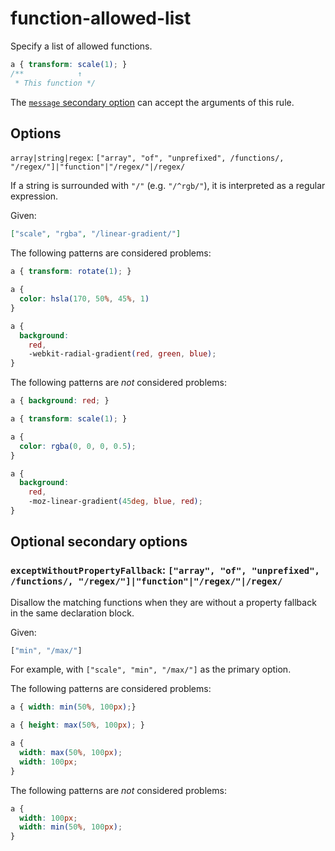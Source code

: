 # function-allowed-list

Specify a list of allowed functions.

<!-- prettier-ignore -->
```css
a { transform: scale(1); }
/**            ↑
 * This function */
```

The [`message` secondary option](../../../docs/user-guide/configure.md#message) can accept the arguments of this rule.

## Options

`array|string|regex`: `["array", "of", "unprefixed", /functions/, "/regex/"]|"function"|"/regex/"|/regex/`

If a string is surrounded with `"/"` (e.g. `"/^rgb/"`), it is interpreted as a regular expression.

Given:

```json
["scale", "rgba", "/linear-gradient/"]
```

The following patterns are considered problems:

<!-- prettier-ignore -->
```css
a { transform: rotate(1); }
```

<!-- prettier-ignore -->
```css
a {
  color: hsla(170, 50%, 45%, 1)
}
```

<!-- prettier-ignore -->
```css
a {
  background:
    red,
    -webkit-radial-gradient(red, green, blue);
}
```

The following patterns are _not_ considered problems:

<!-- prettier-ignore -->
```css
a { background: red; }
```

<!-- prettier-ignore -->
```css
a { transform: scale(1); }
```

<!-- prettier-ignore -->
```css
a {
  color: rgba(0, 0, 0, 0.5);
}
```

<!-- prettier-ignore -->
```css
a {
  background:
    red,
    -moz-linear-gradient(45deg, blue, red);
}
```

## Optional secondary options

### `exceptWithoutPropertyFallback`: `["array", "of", "unprefixed", /functions/, "/regex/"]|"function"|"/regex/"|/regex/`

Disallow the matching functions when they are without a property fallback in the same declaration block.

Given:

```js
["min", "/max/"]
```

For example, with `["scale", "min", "/max/"]` as the primary option.

The following patterns are considered problems:

<!-- prettier-ignore -->
```css
a { width: min(50%, 100px);}
```

<!-- prettier-ignore -->
```css
a { height: max(50%, 100px); }
```


<!-- prettier-ignore -->
```css
a {
  width: max(50%, 100px);
  width: 100px;
}
```

The following patterns are _not_ considered problems:

<!-- prettier-ignore -->
```css
a {
  width: 100px;
  width: min(50%, 100px);
}
```
